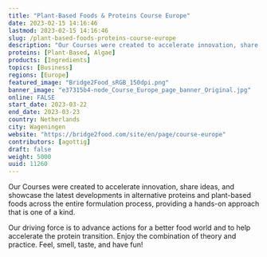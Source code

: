 ```yaml
---
title: "Plant-Based Foods & Proteins Course Europe"
date: 2023-02-15 14:16:46
lastmod: 2023-02-15 14:16:46
slug: /plant-based-foods-proteins-course-europe
description: "Our Courses were created to accelerate innovation, share ideas, and showcase the latest developments in alternative proteins and plant-based foods across the entire formulation process, providing a hands-on approach that is one of a kind.Our driving force is to advance actions for a better food world and to help accelerate the protein transition. Enjoy the combination of theory and practice. Feel, smell, taste, and have fun!"
proteins: [Plant-Based, Algae]
products: [Ingredients]
topics: [Business]
regions: [Europe]
featured_image: "Bridge2Food_sRGB_150dpi.png"
banner_image: "e37315b4-node_Course_Europe_page_banner_Original.jpg"
online: FALSE
start_date: 2023-03-22
end_date: 2023-03-23
country: Netherlands
city: Wageningen
website: "https://bridge2food.com/site/en/page/course-europe"
contributors: [agottig]
draft: false
weight: 5000
uuid: 11260
---
```

<p>Our Courses were created to accelerate innovation, share ideas, and showcase the latest developments in alternative proteins and plant-based foods across the entire formulation process, providing a hands-on approach that is one of a kind.</p>
<p>Our driving force is to advance actions for a better food world and to help accelerate the protein transition. Enjoy the combination of theory and practice. Feel, smell, taste, and have fun!</p>
